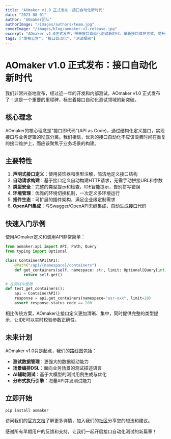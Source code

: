 ```yaml
---
title: "AOmaker v1.0 正式发布：接口自动化新时代"
date: "2023-08-01"
author: "AOmaker团队"
authorImage: "/images/authors/team.jpg"
coverImage: "/images/blog/aomaker-v1-release.jpg"
excerpt: "AOmaker v1.0正式发布，带来接口自动化测试新时代，革新接口维护方式，提升测试效率。"
tags: ["发布公告", "接口自动化", "测试框架"]
---
```


# AOmaker v1.0 正式发布：接口自动化新时代

我们非常兴奋地宣布，经过近一年的开发和内部测试，AOmaker v1.0 正式发布了！这是一个重要的里程碑，标志着接口自动化测试领域的新突破。

## 核心理念

AOmaker的核心理念是"接口即代码"(API as Code)，通过结构化定义接口，实现接口与业务逻辑的彻底分离。我们相信，优秀的接口自动化不应该浪费时间在重复的接口维护上，而应该聚焦于业务场景的构建。

## 主要特性

1. **声明式接口定义**：使用装饰器和类型注解，简洁地定义接口结构
2. **自动请求构建**：基于接口定义自动构建HTTP请求，无需手动拼接URL和参数
3. **类型安全**：完整的类型提示和检查，IDE智能提示，告别拼写错误
4. **环境管理**：优雅的环境切换机制，一次定义多环境运行
5. **插件生态**：可扩展的插件架构，满足企业级定制需求
6. **OpenAPI集成**：与Swagger/OpenAPI无缝集成，自动生成接口代码

## 快速入门示例

使用AOmaker定义和调用API非常简单：

```python
from aomaker.api import API, Path, Query
from typing import Optional

class ContainerAPI(API):
    @Path("/api/{namespace}/containers")
    def get_containers(self, namespace: str, limit: Optional[Query[int]] = 10):
        return self.get()

# 在测试中使用
def test_get_containers():
    api = ContainerAPI()
    response = api.get_containers(namespace="usr-xxx", limit=20)
    assert response.status_code == 200
```

相比传统方案，AOmaker让接口定义更加清晰、集中，同时提供完整的类型提示，让IDE可以实时校验参数正确性。

## 未来计划

AOmaker v1.0只是起点，我们的路线图包括：

- **测试数据管理**：更强大的数据驱动能力
- **场景编排DSL**：面向业务场景的测试描述语言
- **AI辅助测试**：基于大模型的测试用例生成与优化
- **分布式执行引擎**：海量API并发测试能力

## 立即开始

```bash
pip install aomaker
```

访问我们的[官方文档](https://aomaker.cn/docs/introduction)了解更多详情，加入我们的[社区](https://aomaker.cn/community)分享您的想法和建议。

感谢所有早期用户的反馈和支持，让我们一起开启接口自动化测试的新篇章！ 